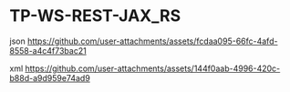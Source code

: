 # TP-WS-REST-JAX_RS
json
https://github.com/user-attachments/assets/fcdaa095-66fc-4afd-8558-a4c4f73bac21

xml
https://github.com/user-attachments/assets/144f0aab-4996-420c-b88d-a9d959e74ad9
